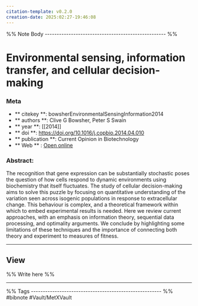 ```yaml
---
citation-template: v0.2.0
creation-date: 2025:02:27-19:46:08
---
```


%% Note Body --------------------------------------------------- %%
# Environmental sensing, information transfer, and cellular decision-making

### Meta
- ** citekey **: bowsherEnvironmentalSensingInformation2014
- ** authors **: Clive G Bowsher, Peter S Swain
- ** year **: [[2014]]
- ** doi **: https://doi.org/10.1016/j.copbio.2014.04.010
- ** publication **: Current Opinion in Biotechnology
- ** Web ** : [Open online](https://www.sciencedirect.com/science/article/pii/S0958166914000822)


### Abstract:
The recognition that gene expression can be substantially stochastic poses the question of how cells respond to dynamic environments using biochemistry that itself fluctuates. The study of cellular decision-making aims to solve this puzzle by focusing on quantitative understanding of the variation seen across isogenic populations in response to extracellular change. This behaviour is complex, and a theoretical framework within which to embed experimental results is needed. Here we review current approaches, with an emphasis on information theory, sequential data processing, and optimality arguments. We conclude by highlighting some limitations of these techniques and the importance of connecting both theory and experiment to measures of fitness.

___

## View

%% Write here %%





___
%% Tags  ------------------------------------------------------- %%
#bibnote
#Vault/MetXVault 